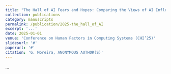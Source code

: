 ```yaml
---
title: "The Hall of AI Fears and Hopes: Comparing the Views of AI Influencers and those of Members of the U.S. Public Through an Interactive Platform"
collection: publications
category: manuscripts
permalink: /publication/2025-the_hall_of_AI
excerpt: '...'
date: 2025-01-01
venue: 'Conference on Human Factors in Computing Systems (CHI’25)'
slidesurl: '#'
paperurl: '#'
citation: 'G. Moreira, ANONYMOUS AUTHOR(S)'
---
```


...